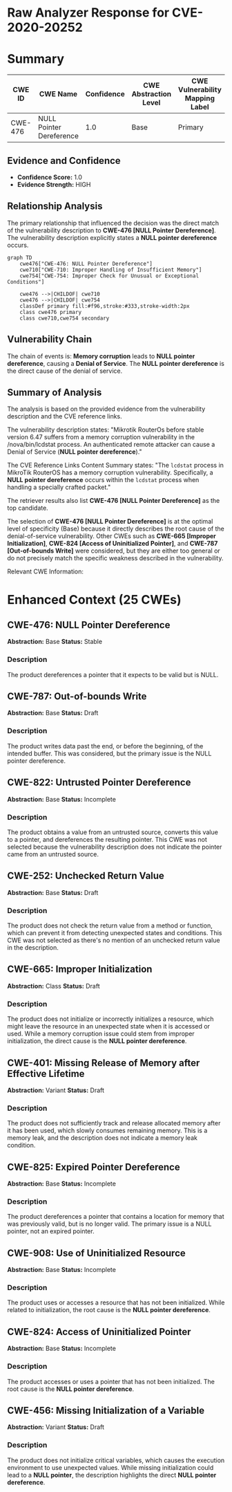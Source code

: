 # Raw Analyzer Response for CVE-2020-20252

# Summary
| CWE ID | CWE Name | Confidence | CWE Abstraction Level | CWE Vulnerability Mapping Label | CWE-Vulnerability Mapping Notes |
|---|---|---|---|---|---|
| CWE-476 | NULL Pointer Dereference | 1.0 | Base | Primary | Allowed |

## Evidence and Confidence

*   **Confidence Score:** 1.0
*   **Evidence Strength:** HIGH

## Relationship Analysis
The primary relationship that influenced the decision was the direct match of the vulnerability description to **CWE-476 [NULL Pointer Dereference]**. The vulnerability description explicitly states a **NULL pointer dereference** occurs.

```mermaid
graph TD
    cwe476["CWE-476: NULL Pointer Dereference"]
    cwe710["CWE-710: Improper Handling of Insufficient Memory"]
    cwe754["CWE-754: Improper Check for Unusual or Exceptional Conditions"]

    cwe476 -->|CHILDOF| cwe710
    cwe476 -->|CHILDOF| cwe754
    classDef primary fill:#f96,stroke:#333,stroke-width:2px
    class cwe476 primary
    class cwe710,cwe754 secondary
```

## Vulnerability Chain
The chain of events is: **Memory corruption** leads to **NULL pointer dereference**, causing a **Denial of Service**. The **NULL pointer dereference** is the direct cause of the denial of service.

## Summary of Analysis
The analysis is based on the provided evidence from the vulnerability description and the CVE reference links.

The vulnerability description states: "Mikrotik RouterOs before stable version 6.47 suffers from a memory corruption vulnerability in the /nova/bin/lcdstat process. An authenticated remote attacker can cause a Denial of Service (**NULL pointer dereference**)."

The CVE Reference Links Content Summary states:
"The `lcdstat` process in MikroTik RouterOS has a memory corruption vulnerability. Specifically, a **NULL pointer dereference** occurs within the `lcdstat` process when handling a specially crafted packet."

The retriever results also list **CWE-476 [NULL Pointer Dereference]** as the top candidate.

The selection of **CWE-476 [NULL Pointer Dereference]** is at the optimal level of specificity (Base) because it directly describes the root cause of the denial-of-service vulnerability. Other CWEs such as **CWE-665 [Improper Initialization]**, **CWE-824 [Access of Uninitialized Pointer]**, and **CWE-787 [Out-of-bounds Write]** were considered, but they are either too general or do not precisely match the specific weakness described in the vulnerability.

Relevant CWE Information:

# Enhanced Context (25 CWEs)

## CWE-476: NULL Pointer Dereference
**Abstraction:** Base
**Status:** Stable

### Description
The product dereferences a pointer that it expects to be valid but is NULL.

## CWE-787: Out-of-bounds Write
**Abstraction:** Base
**Status:** Draft

### Description
The product writes data past the end, or before the beginning, of the intended buffer. This was considered, but the primary issue is the NULL pointer dereference.

## CWE-822: Untrusted Pointer Dereference
**Abstraction:** Base
**Status:** Incomplete

### Description
The product obtains a value from an untrusted source, converts this value to a pointer, and dereferences the resulting pointer. This CWE was not selected because the vulnerability description does not indicate the pointer came from an untrusted source.

## CWE-252: Unchecked Return Value
**Abstraction:** Base
**Status:** Draft

### Description
The product does not check the return value from a method or function, which can prevent it from detecting unexpected states and conditions. This CWE was not selected as there's no mention of an unchecked return value in the description.

## CWE-665: Improper Initialization
**Abstraction:** Class
**Status:** Draft

### Description
The product does not initialize or incorrectly initializes a resource, which might leave the resource in an unexpected state when it is accessed or used. While a memory corruption issue could stem from improper initialization, the direct cause is the **NULL pointer dereference**.

## CWE-401: Missing Release of Memory after Effective Lifetime
**Abstraction:** Variant
**Status:** Draft

### Description
The product does not sufficiently track and release allocated memory after it has been used, which slowly consumes remaining memory. This is a memory leak, and the description does not indicate a memory leak condition.

## CWE-825: Expired Pointer Dereference
**Abstraction:** Base
**Status:** Incomplete

### Description
The product dereferences a pointer that contains a location for memory that was previously valid, but is no longer valid. The primary issue is a NULL pointer, not an expired pointer.

## CWE-908: Use of Uninitialized Resource
**Abstraction:** Base
**Status:** Incomplete

### Description
The product uses or accesses a resource that has not been initialized. While related to initialization, the root cause is the **NULL pointer dereference**.

## CWE-824: Access of Uninitialized Pointer
**Abstraction:** Base
**Status:** Incomplete

### Description
The product accesses or uses a pointer that has not been initialized. The root cause is the **NULL pointer dereference**.

## CWE-456: Missing Initialization of a Variable
**Abstraction:** Variant
**Status:** Draft

### Description
The product does not initialize critical variables, which causes the execution environment to use unexpected values. While missing initialization could lead to a **NULL pointer**, the description highlights the direct **NULL pointer dereference**.